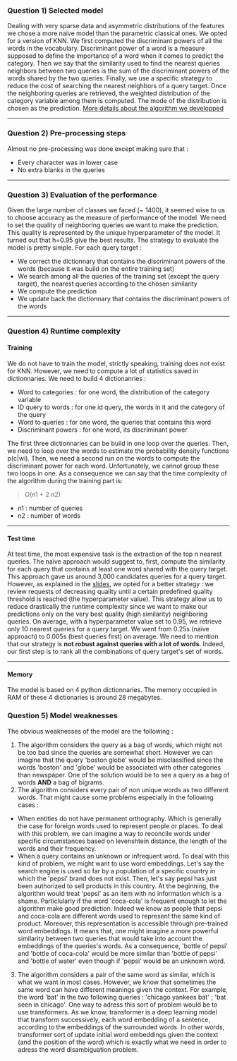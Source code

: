 ### Question 1) Selected  model

Dealing with very sparse data and asymmetric distributions of the features we chose a more naïve model than the parametric classical ones. We opted for a version of KNN. We first computed the discriminant powers of all the words in the vocabulary. Discriminant power of a word is a measure supposed to define the importance of a word when it comes to predict the category. Then we say that the similarity used to find the nearest queries neighbors between two queries is the sum of the discriminant powers of the words shared by the two queries. Finally, we use a specific strategy to reduce the cost of searching the nearest neighbors of a query target. Once the neighboring queries are retrieved, the weighted distribution of the category variable among them is computed. The mode of the distribution is chosen as the prediction. [More details about the algorithm we developped](theurl)

***

### Question 2) Pre-processing steps

Almost no pre-processing was done except making sure that :
 * Every character was in lower case
 * No extra blanks in the queries

***

### Question 3) Evaluation of the performance

Given the large number of classes we faced (~ 1400), it seemed wise to us to choose accuracy as the measure of performance of the model. We need to set the quality of neighboring queries we want to make the prediction. This quality is represented by the unique hyperparameter of the model. It turned out that h=0.95 give the best results. The strategy to evaluate the model is pretty simple. For each query target :
 * We correct the dictionnary that contains the discriminant powers of the words (because it was build on the entire training set)
 * We search among all the queries of the training set (except the query target), the nearest queries according to the chosen similarity
 * We compute the prediction
 * We update back the dictionnary that contains the discriminant powers of the words

***

### Question 4) Runtime complexity

#### Training

We do not have to train the model, strictly speaking, training does not exist for KNN. However, we need to compute a lot of statistics saved in dictionnaries. We need to build 4 dictionanries :

 * Word to categories : for one word, the distribution of the category variable
 * ID query to words : for one id query, the words in it and the category of the query
 * Word to queries : for one word, the queries that contains this word
 * Discriminant powers : for one word, its discriminant power

The first three dictionnaries can be build in one loop over the queries. Then, we need to loop over the words to estimate the probability density functions p(c|wi). Then, we need a second run on the words to compute the discriminant power for each word. Unfortunately, we cannot group these two loops in one. As a consequence we can say that the time complexity of the algorithm during the training part is:

> O(n1 + 2 n2)

 * n1 : number of queries
 * n2 : number of words


***

#### Test time

At test time, the most expensive task is the extraction of the top n nearest queries. The naïve approach would suggest to, first, compute the similarity for each query that contains at least one word shared with the query target. This approach gave us around 3,000 candidates queries for a query target. However, as explained in the [slides](theurl), we opted for a better strategy : we review requests of decreasing quality until a certain predefined quality threshold is reached (the hyperparameter value). This strategy allow us to reduce drastically the runtime complexity since we want to make our predictions only on the very best quality (high similarity) neighboring queries. On average, with a hyperparameter value set to 0.95, we retrieve only 10 nearest queries
for a query target. We went from 0.25s (naïve approach) to 0.005s (best queries first) on average. We need to mention that our strategy is **not robust against queries with a lot of words**. Indeed, our first step is to rank all the combinations of query target's set of words.

***

#### Memory

The model is based on 4 python dictionnaries. The memory occupied in RAM of these 4 dictionaries is around 28 megabytes.



### Question 5) Model weaknesses


The obvious weaknesses of the model are the following :

 1. The algorithm considers the query as a bag of words, which might not be too bad since the queries are somewhat short. However we can imagine that the query 'boston globe' would be misclassified since the words 'boston' and 'globe' would be associated with other categories than newspaper. One of the solution would be to see a query as a bag of words **AND** a bag of bigrams.
 2. The algorithm considers every pair of non unique words as two different words. That might cause some problems especially in the following cases :
  * When entities do not have permanent orthography. Which is generally the case for foreign words used to represent people or places. To deal with this problem, we can imagine a way to reconcile words under specific circumstances based on levenshtein distance, the length of the words and their frequency.
  * When a query contains an unknown or infrequent word. To deal with this kind of problem, we might want to use word embeddings. Let's say the search engine is used so far by a population of a specific country in which the 'pepsi' brand does not exist. Then, let's say pepsi has just been authorized to sell products in this country. At the beginning, the algorithm would treat 'pepsi' as an item with no information which is a shame. Particlularly if the word 'coca-cola' is frequent enough to let the algorithm make good prediction. Indeed we know as people that pepsi and coca-cola are different words used to represent the same kind of product. Moreover, this representation is accessible through pre-trained word embeddings. It means that, one might imagine a more powerful similarity between two queries that would take into account the embeddings of the queries's words. As a consequence, 'bottle of pepsi' and 'bottle of coca-cola' would be more similar than 'bottle of pepsi' and 'bottle of water' even though if 'pepsi' would be an unknown word.
 3. The algorithm considers a pair of the same word as similar, which is what we want in most cases. However, we know that sometimes the same word can have different meanings given the context. For example, the word 'bat' in the two following queries : 'chicago yankees bat' ; 'bat seen in chicago'. One way to adress this sort of problem would be to use transformers. As we know, transformer is a deep learning model that transform successively, each word embedding of a sentence, according to the embeddings of the surrounded words. In other words, transformer sort of update initial word embeddings given the context (and the position of the word) which is exactly what we need in order to adress the word disambiguation problem.

